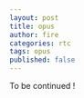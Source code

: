 ```yaml
---
layout: post
title: opus
author: fire
categories: rtc
tags: opus
published: false
---
```


To be continued !